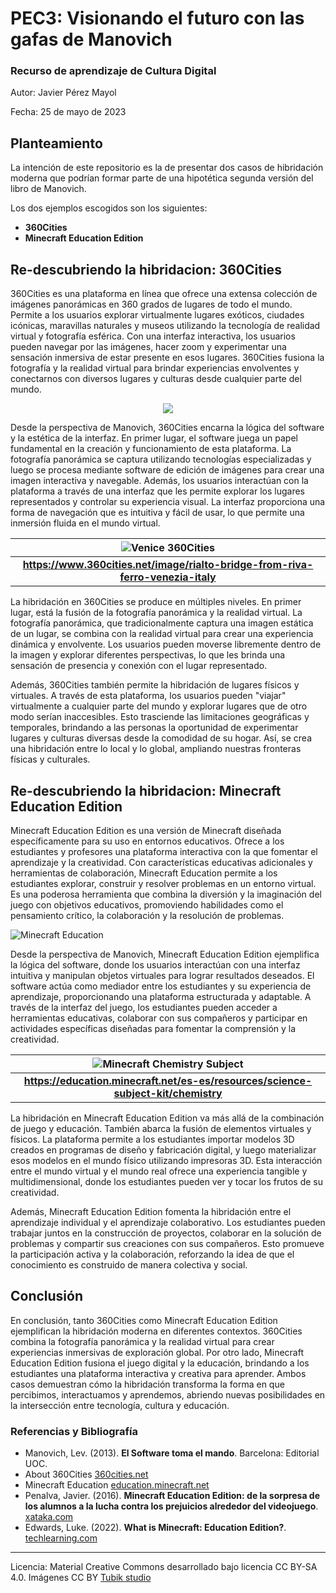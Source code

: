 # PEC3: Visionando el futuro con las gafas de Manovich 

### Recurso de aprendizaje de Cultura Digital 


Autor: Javier Pérez Mayol

Fecha: 25 de mayo de 2023

## Planteamiento

La intención de este repositorio es la de presentar dos casos de hibridación moderna que podrían formar parte de una hipotética segunda versión del libro de Manovich.

Los dos ejemplos escogidos son los siguientes:
* **360Cities**
* **Minecraft Education Edition**

## Re-descubriendo la hibridacion: 360Cities

360Cities es una plataforma en línea que ofrece una extensa colección de imágenes panorámicas en 360 grados de lugares de todo el mundo. Permite a los usuarios explorar virtualmente lugares exóticos, ciudades icónicas, maravillas naturales y museos utilizando la tecnología de realidad virtual y fotografía esférica. Con una interfaz interactiva, los usuarios pueden navegar por las imágenes, hacer zoom y experimentar una sensación inmersiva de estar presente en esos lugares. 360Cities fusiona la fotografía y la realidad virtual para brindar experiencias envolventes y conectarnos con diversos lugares y culturas desde cualquier parte del mundo.

<p align="center"><img src="https://360citiesblog.files.wordpress.com/2021/09/cropped-360-cities-logo-horizontal.master.png">

Desde la perspectiva de Manovich, 360Cities encarna la lógica del software y la estética de la interfaz. En primer lugar, el software juega un papel fundamental en la creación y funcionamiento de esta plataforma. La fotografía panorámica se captura utilizando tecnologías especializadas y luego se procesa mediante software de edición de imágenes para crear una imagen interactiva y navegable. Además, los usuarios interactúan con la plataforma a través de una interfaz que les permite explorar los lugares representados y controlar su experiencia visual. La interfaz proporciona una forma de navegación que es intuitiva y fácil de usar, lo que permite una inmersión fluida en el mundo virtual.

| ![Venice 360Cities](https://cloudflare1.360gigapixels.com/pano/sergej-esnault/01943083_Rialto-Bridge-from-Riva-Ferro---Venezia-jpg/equirect_crop_3_1/6.jpg) |
|:--:|
| <b>https://www.360cities.net/image/rialto-bridge-from-riva-ferro-venezia-italy</b>|

La hibridación en 360Cities se produce en múltiples niveles. En primer lugar, está la fusión de la fotografía panorámica y la realidad virtual. La fotografía panorámica, que tradicionalmente captura una imagen estática de un lugar, se combina con la realidad virtual para crear una experiencia dinámica y envolvente. Los usuarios pueden moverse libremente dentro de la imagen y explorar diferentes perspectivas, lo que les brinda una sensación de presencia y conexión con el lugar representado.

Además, 360Cities también permite la hibridación de lugares físicos y virtuales. A través de esta plataforma, los usuarios pueden "viajar" virtualmente a cualquier parte del mundo y explorar lugares que de otro modo serían inaccesibles. Esto trasciende las limitaciones geográficas y temporales, brindando a las personas la oportunidad de experimentar lugares y culturas diversas desde la comodidad de su hogar. Así, se crea una hibridación entre lo local y lo global, ampliando nuestras fronteras físicas y culturales.

## Re-descubriendo la hibridacion: Minecraft Education Edition

Minecraft Education Edition es una versión de Minecraft diseñada específicamente para su uso en entornos educativos. Ofrece a los estudiantes y profesores una plataforma interactiva con la que fomentar el aprendizaje y la creatividad. Con características educativas adicionales y herramientas de colaboración, Minecraft Education permite a los estudiantes explorar, construir y resolver problemas en un entorno virtual. Es una poderosa herramienta que combina la diversión y la imaginación del juego con objetivos educativos, promoviendo habilidades como el pensamiento crítico, la colaboración y la resolución de problemas.

![Minecraft Education](https://news.microsoft.com/wp-content/uploads/prod/sites/68/2019/10/Key-Art_Minecraft_Education-Edition-1.jpg)

Desde la perspectiva de Manovich, Minecraft Education Edition ejemplifica la lógica del software, donde los usuarios interactúan con una interfaz intuitiva y manipulan objetos virtuales para lograr resultados deseados. El software actúa como mediador entre los estudiantes y su experiencia de aprendizaje, proporcionando una plataforma estructurada y adaptable. A través de la interfaz del juego, los estudiantes pueden acceder a herramientas educativas, colaborar con sus compañeros y participar en actividades específicas diseñadas para fomentar la comprensión y la creatividad.

| ![Minecraft Chemistry Subject](https://pbs.twimg.com/media/ExTiCmzWYAA_qIw.jpg) |
|:--:|
| <b>https://education.minecraft.net/es-es/resources/science-subject-kit/chemistry</b>|
  
La hibridación en Minecraft Education Edition va más allá de la combinación de juego y educación. También abarca la fusión de elementos virtuales y físicos. La plataforma permite a los estudiantes importar modelos 3D creados en programas de diseño y fabricación digital, y luego materializar esos modelos en el mundo físico utilizando impresoras 3D. Esta interacción entre el mundo virtual y el mundo real ofrece una experiencia tangible y multidimensional, donde los estudiantes pueden ver y tocar los frutos de su creatividad.

Además, Minecraft Education Edition fomenta la hibridación entre el aprendizaje individual y el aprendizaje colaborativo. Los estudiantes pueden trabajar juntos en la construcción de proyectos, colaborar en la solución de problemas y compartir sus creaciones con sus compañeros. Esto promueve la participación activa y la colaboración, reforzando la idea de que el conocimiento es construido de manera colectiva y social.

  
## Conclusión
  
En conclusión, tanto 360Cities como Minecraft Education Edition ejemplifican la hibridación moderna en diferentes contextos. 360Cities combina la fotografía panorámica y la realidad virtual para crear experiencias inmersivas de exploración global. Por otro lado, Minecraft Education Edition fusiona el juego digital y la educación, brindando a los estudiantes una plataforma interactiva y creativa para aprender. Ambos casos demuestran cómo la hibridación transforma la forma en que percibimos, interactuamos y aprendemos, abriendo nuevas posibilidades en la intersección entre tecnología, cultura y educación.

### Referencias y Bibliografía

* Manovich, Lev. (2013). **El Software toma el mando**. Barcelona: Editorial UOC. 
* About 360Cities [360cities.net](https://www.360cities.net/about)
* Minecraft Education [education.minecraft.net](https://education.minecraft.net/es-es)
* Penalva, Javier. (2016). **Minecraft Education Edition: de la sorpresa de los alumnos a la lucha contra los prejuicios alrededor del videojuego**. [xataka.com](https://www.xataka.com/entrevistas/minecraft-education-edition-de-la-sorpresa-de-los-alumnos-a-la-lucha-contra-los-prejuicios-alrededor-del-videojuego)
* Edwards, Luke. (2022). **What is Minecraft: Education Edition?**. [techlearning.com](https://www.techlearning.com/features/what-is-minecraft-education-edition)

----

Licencia: Material Creative Commons desarrollado bajo licencia CC BY-SA 4.0. Imágenes CC BY [Tubik studio](https://blog.tubikstudio.com/how-to-create-original-flat-illustrations-designers-tips/) 
